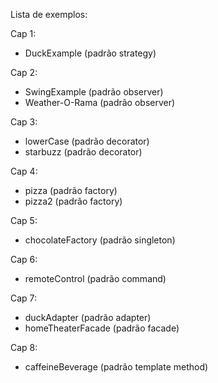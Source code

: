 Lista de exemplos:

Cap 1:

- DuckExample (padrão strategy)

Cap 2:

- SwingExample (padrão observer)
- Weather-O-Rama (padrão observer)

Cap 3:

- lowerCase (padrão decorator)
- starbuzz (padrão decorator)

Cap 4:

- pizza (padrão factory)
- pizza2 (padrão factory)

Cap 5:

- chocolateFactory (padrão singleton)

Cap 6:

- remoteControl (padrão command)

Cap 7:

- duckAdapter (padrão adapter)
- homeTheaterFacade (padrão facade)

Cap 8:

- caffeineBeverage (padrão template method)
